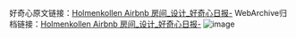 好奇心原文链接：[Holmenkollen Airbnb 房间_设计_好奇心日报-](https://www.qdaily.com/articles/7788.html)
WebArchive归档链接：[Holmenkollen Airbnb 房间_设计_好奇心日报-](http://web.archive.org/web/20190623172937/https://www.qdaily.com/articles/7788.html)
![image](http://ww3.sinaimg.cn/large/007d5XDply1g3wjyqb8p5j30u03trnho)